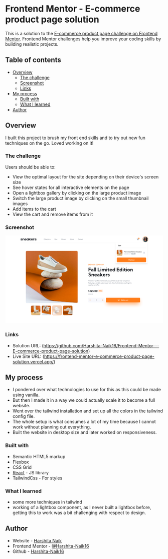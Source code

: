 # Frontend Mentor - E-commerce product page solution

This is a solution to the [E-commerce product page challenge on Frontend Mentor](https://www.frontendmentor.io/challenges/ecommerce-product-page-UPsZ9MJp6). Frontend Mentor challenges help you improve your coding skills by building realistic projects.

## Table of contents

- [Overview](#overview)
  - [The challenge](#the-challenge)
  - [Screenshot](#screenshot)
  - [Links](#links)
- [My process](#my-process)
  - [Built with](#built-with)
  - [What I learned](#what-i-learned)
- [Author](#author)

## Overview

I built this project to brush my front end skills and to try out new fun techniques on the go. Loved working on it!

### The challenge

Users should be able to:

- View the optimal layout for the site depending on their device's screen size
- See hover states for all interactive elements on the page
- Open a lightbox gallery by clicking on the large product image
- Switch the large product image by clicking on the small thumbnail images
- Add items to the cart
- View the cart and remove items from it

### Screenshot

![product page screenshot](./public/images/productpage.png)

### Links

- Solution URL: (https://github.com/Harshita-Naik16/Frontend-Mentor---E-commerce-product-page-solution)
- Live Site URL: (https://frontend-mentor-e-commerce-product-page-solution.vercel.app/)

## My process

- I pondered over what technologies to use for this as this could be made using vanilla.
- But then I made it in a way we could actually scale it to become a full website.
- Went over the tailwind installation and set up all the colors in the tailwind config file.
- The whole setup is what consumes a lot of my time because I cannot work without planning out everything.
- Built the website in desktop size and later worked on responsiveness.

### Built with

- Semantic HTML5 markup
- Flexbox
- CSS Grid
- [React](https://reactjs.org/) - JS library
- TailwindCss - For styles

### What I learned

- some more techniques in tailwind
- working of a lightbox component, as I never built a lightbox before, getting this to work was a bit challenging with respect to design.

## Author

- Website - [Harshita Naik](https://harshita-naik-portfolio.vercel.app/)
- Frontend Mentor - [@Harshita-Naik16](https://www.frontendmentor.io/profile/Harshita-Naik16)
- Github - [Harshita-Naik16 ](https://github.com/Harshita-Naik16)
